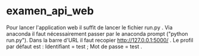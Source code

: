 # examen_api_web
Pour lancer l'application web il suffit de lancer le fichier run.py .
Via anaconda il faut nécessairement passer par le anaconda prompt ("python run.py").
Dans la barre d'URL il faut recopier http://127.0.0.1:5000/  .
Le profil par défaut est : Identifiant = test ; Mot de passe = test  .
